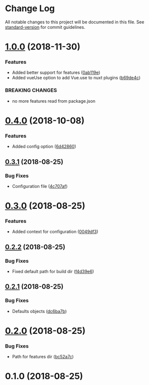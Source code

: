 # Change Log

All notable changes to this project will be documented in this file. See [standard-version](https://github.com/conventional-changelog/standard-version) for commit guidelines.

<a name="1.0.0"></a>
# [1.0.0](https://github.com/renanhangai/nuxt-helper-config/compare/v0.4.0...v1.0.0) (2018-11-30)


### Features

* Added better support for features ([0ab119e](https://github.com/renanhangai/nuxt-helper-config/commit/0ab119e))
* Added vueUse option to add Vue.use to nuxt plugins ([b69de4c](https://github.com/renanhangai/nuxt-helper-config/commit/b69de4c))


### BREAKING CHANGES

* no more features read from package.json



<a name="0.4.0"></a>
# [0.4.0](https://github.com/renanhangai/nuxt-helper-config/compare/v0.3.1...v0.4.0) (2018-10-08)


### Features

* Added config option ([6d42860](https://github.com/renanhangai/nuxt-helper-config/commit/6d42860))



<a name="0.3.1"></a>
## [0.3.1](https://github.com/renanhangai/nuxt-helper-config/compare/v0.3.0...v0.3.1) (2018-08-25)


### Bug Fixes

* Configuration file ([4c707af](https://github.com/renanhangai/nuxt-helper-config/commit/4c707af))



<a name="0.3.0"></a>
# [0.3.0](https://github.com/renanhangai/nuxt-helper-config/compare/v0.2.2...v0.3.0) (2018-08-25)


### Features

* Added context for configuration ([0049df3](https://github.com/renanhangai/nuxt-helper-config/commit/0049df3))



<a name="0.2.2"></a>
## [0.2.2](https://github.com/renanhangai/nuxt-helper-config/compare/v0.2.1...v0.2.2) (2018-08-25)


### Bug Fixes

* Fixed default path for build dir ([f4d39e6](https://github.com/renanhangai/nuxt-helper-config/commit/f4d39e6))



<a name="0.2.1"></a>
## [0.2.1](https://github.com/renanhangai/nuxt-helper-config/compare/v0.2.0...v0.2.1) (2018-08-25)


### Bug Fixes

* Defaults objects ([dc6ba7b](https://github.com/renanhangai/nuxt-helper-config/commit/dc6ba7b))



<a name="0.2.0"></a>
# [0.2.0](https://github.com/renanhangai/nuxt-helper-config/compare/v0.1.0...v0.2.0) (2018-08-25)


### Bug Fixes

* Path for features dir ([bc52a7c](https://github.com/renanhangai/nuxt-helper-config/commit/bc52a7c))



<a name="0.1.0"></a>
# 0.1.0 (2018-08-25)
